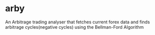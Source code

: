 # arby
An Arbitrage trading analyser that fetches current forex data and finds arbitrage cycles(negative cycles) using the Bellman-Ford Algorithm
